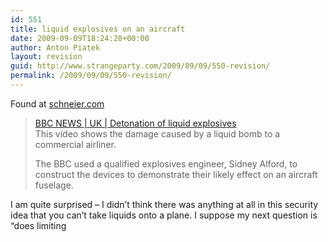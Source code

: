 ```yaml
---
id: 551
title: liquid explosives on an aircraft
date: 2009-09-09T18:24:28+00:00
author: Anton Piatek
layout: revision
guid: http://www.strangeparty.com/2009/09/09/550-revision/
permalink: /2009/09/09/550-revision/
---
```

Found at [schneier.com](http://www.schneier.com/blog/archives/2009/09/demonstration_o.html)

> [BBC NEWS | UK | Detonation of liquid explosives](http://news.bbc.co.uk/1/hi/uk/7536167.stm)  
> This video shows the damage caused by a liquid bomb to a commercial airliner.
> 
> The BBC used a qualified explosives engineer, Sidney Alford, to construct the devices to demonstrate their likely effect on an aircraft fuselage.

I am quite surprised &#8211; I didn&#8217;t think there was anything at all in this security idea that you can&#8217;t take liquids onto a plane. I suppose my next question is &#8220;does limiting
